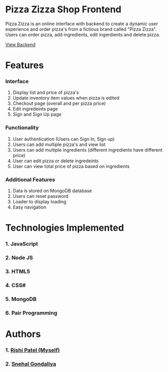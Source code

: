 # Pizza Zizza Shop Frontend

Pizza Zizza is an online interface with backend to create a dynamic user experience and order pizza's from a fictious brand called "Pizza Zizza". Users can order pizza, add ingredients, edit ingerdients and delete pizza.

[View Backend](https://github.com/pate0672/Pizza-Zizza-Backend)

# Features

### Interface
1. Display list and price of pizza's 
2. Update inventory item values when pizza is edited
3. Checkout page (overall and per pizza price)
4. Edit ingredeints page
5. Sign and Sign Up page

### Functionality
1. User authentication (Users can Sign In, Sign up) 
2. Users can add multiple pizza's and view list
3. Users can add multiple ingredients (different ingredients have different price)
4. User can edit pizza or delete ingredeints
5. User can view total price of pizza based on ingredients

### Additional Features
 1. Data is stored on MongoDB database
 2. Users can reset password
 3. Loader to display loading
 4. Easy navigation


# Technologies Implemented

### 1. JavaScript
### 2. Node JS
### 3. HTML5
### 4. CSS#
### 5. MongoDB
### 6. Pair Programming


# Authors
### 1. [Rishi Patel (Myself)](https://github.com/pate0672)
### 2. [Snehal Gondaliya](https://github.com/gond0017)
